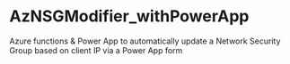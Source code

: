 # AzNSGModifier_withPowerApp
Azure functions &amp; Power App to automatically update a Network Security Group based on client IP via a Power App form
